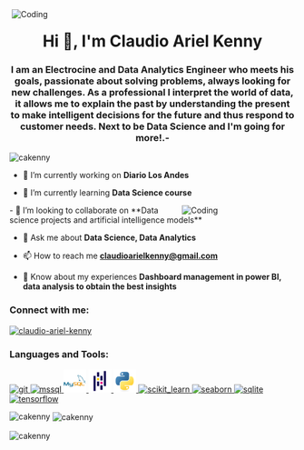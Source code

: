  
<img align="right" alt="Coding" width="500" src="https://p4.wallpaperbetter.com/wallpaper/486/353/167/cityscape-new-york-city-manhattan-night-wallpaper-preview.jpg">
<h1 align="center">Hi 👋, I'm Claudio Ariel Kenny</h1>
<h3 align="center">
I am an Electrocine and Data Analytics Engineer who meets his goals, passionate about solving problems, always looking for new challenges. As a professional I interpret the world of data, it allows me to explain the past by understanding the present to make intelligent decisions for the future and thus respond to customer needs. Next to be Data Science and I'm going for more!.-</h3>


<p align="left"> <img src="https://komarev.com/ghpvc/?username=cakenny&label=Profile%20views&color=0e75b6&style=flat" alt="cakenny" /> </p>



- 🔭 I’m currently working on **Diario Los Andes**

- 🌱 I’m currently learning **Data Science course**
<img align="right" alt="Coding" width="200" src="https://razirasheed.github.io/gif5.gif">
- 👯 I’m looking to collaborate on **Data science projects and artificial intelligence models**

- 💬 Ask me about **Data Science, Data Analytics**

- 📫 How to reach me **claudioarielkenny@gmail.com**

- 📄 Know about my experiences **Dashboard management in power BI, data analysis to obtain the best insights**

<h3 align="left">Connect with me:</h3>
<p align="left">
<a href="https://linkedin.com/in/claudio-ariel-kenny" target="blank"><img align="center" src="https://raw.githubusercontent.com/rahuldkjain/github-profile-readme-generator/master/src/images/icons/Social/linked-in-alt.svg" alt="claudio-ariel-kenny" height="30" width="40" /></a>
</p>

<h3 align="left">Languages and Tools:</h3>
<p align="left"> <a href="https://git-scm.com/" target="_blank" rel="noreferrer"> <img src="https://www.vectorlogo.zone/logos/git-scm/git-scm-icon.svg" alt="git" width="40" height="40"/> </a> <a href="https://www.microsoft.com/en-us/sql-server" target="_blank" rel="noreferrer"> <img src="https://www.svgrepo.com/show/303229/microsoft-sql-server-logo.svg" alt="mssql" width="40" height="40"/> </a> <a href="https://www.mysql.com/" target="_blank" rel="noreferrer"> <img src="https://raw.githubusercontent.com/devicons/devicon/master/icons/mysql/mysql-original-wordmark.svg" alt="mysql" width="40" height="40"/> </a> <a href="https://pandas.pydata.org/" target="_blank" rel="noreferrer"> <img src="https://raw.githubusercontent.com/devicons/devicon/2ae2a900d2f041da66e950e4d48052658d850630/icons/pandas/pandas-original.svg" alt="pandas" width="40" height="40"/> </a> <a href="https://www.python.org" target="_blank" rel="noreferrer"> <img src="https://raw.githubusercontent.com/devicons/devicon/master/icons/python/python-original.svg" alt="python" width="40" height="40"/> </a> <a href="https://scikit-learn.org/" target="_blank" rel="noreferrer"> <img src="https://upload.wikimedia.org/wikipedia/commons/0/05/Scikit_learn_logo_small.svg" alt="scikit_learn" width="40" height="40"/> </a> <a href="https://seaborn.pydata.org/" target="_blank" rel="noreferrer"> <img src="https://seaborn.pydata.org/_images/logo-mark-lightbg.svg" alt="seaborn" width="40" height="40"/> </a> <a href="https://www.sqlite.org/" target="_blank" rel="noreferrer"> <img src="https://www.vectorlogo.zone/logos/sqlite/sqlite-icon.svg" alt="sqlite" width="40" height="40"/> </a> <a href="https://www.tensorflow.org" target="_blank" rel="noreferrer"> <img src="https://www.vectorlogo.zone/logos/tensorflow/tensorflow-icon.svg" alt="tensorflow" width="40" height="40"/> </a> </p>

<p><img align="left" src="https://github-readme-stats.vercel.app/api/top-langs?username=cakenny&show_icons=true&locale=en&layout=compact" alt="cakenny" /></p>

<p>&nbsp;<img align="center" src="https://github-readme-stats.vercel.app/api?username=cakenny&show_icons=true&locale=en" alt="cakenny" /></p>

<p><img align="center" src="https://github-readme-streak-stats.herokuapp.com/?user=cakenny&" alt="cakenny" /></p>
